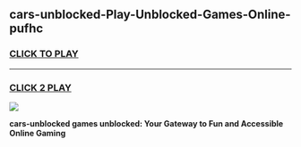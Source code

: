 
## cars-unblocked-Play-Unblocked-Games-Online-pufhc
<h3>
<a href="https://premium76.site?title=cars-unblocked&ref=25A">CLICK TO PLAY</a></h3>
<hr>

<h3>
<a href="https://premium76.site?title=cars-unblocked&ref=25A">CLICK 2 PLAY</a>
  
</h3>

<a href="https://premium76.site?title=cars-unblocked&ref=25A"><img src="https://clearcache.store/games.png"></a>


**cars-unblocked games unblocked: Your Gateway to Fun and Accessible Online Gaming**
